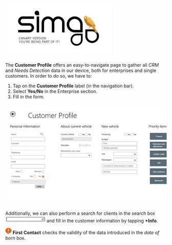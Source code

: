 ![sima2](images/en-EN_simacanaryversionbn.png)  

  
The **Customer Profile** offers an easy-to-navigate page to gather all _CRM_ and _Needs Detection_ data in our device, both for enterprises and single customers. In order to do so, we have to:  
  
>
 1. Tap on the **Customer Profile** label (in the navigation bar).  
 2. Select **Yes/No** in the Enterprise section.  
 3. Fill in the form.  

![Customer Profile](images/en-EN_salesapplication_customerprofile1of2.png)  

Additionally, we can also perform a search for clients in the search box 
![Search](images/en-EN_searchbox.png) and fill in the customer information by tapping **+Info**.  


![Remember](images/en-EN_remember.png) **First Contact** checks the validity of the data introduced in the _date of born_ box.




 
  
 
 





